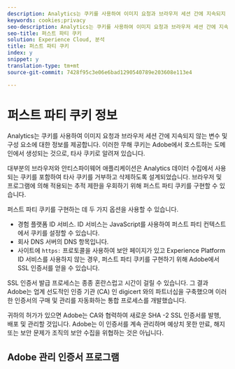 ```yaml
---
description: Analytics는 쿠키를 사용하여 이미지 요청과 브라우저 세션 간에 지속되지 않는 변수 및 구성 요소에 대한 정보를 제공합니다.
keywords: cookies;privacy
seo-description: Analytics는 쿠키를 사용하여 이미지 요청과 브라우저 세션 간에 지속되지 않는 변수 및 구성 요소에 대한 정보를 제공합니다.
seo-title: 퍼스트 파티 쿠키
solution: Experience Cloud, 분석
title: 퍼스트 파티 쿠키
index: y
snippet: y
translation-type: tm+mt
source-git-commit: 7428f95c3e06e6bad1290540789e203608e113e4

---
```



# 퍼스트 파티 쿠키 정보

Analytics는 쿠키를 사용하여 이미지 요청과 브라우저 세션 간에 지속되지 않는 변수 및 구성 요소에 대한 정보를 제공합니다. 이러한 무해 쿠키는 Adobe에서 호스트하는 도메인에서 생성되는 것으로, 타사 쿠키로 알려져 있습니다.

대부분의 브라우저와 안티스파이웨어 애플리케이션은 Analytics 데이터 수집에서 사용되는 쿠키를 포함하여 타사 쿠키를 거부하고 삭제하도록 설계되었습니다. 브라우저 및 프로그램에 의해 적용되는 추적 제한을 우회하기 위해 퍼스트 파티 쿠키를 구현할 수 있습니다.

퍼스트 파티 쿠키를 구현하는 데 두 가지 옵션을 사용할 수 있습니다.

* 경험 플랫폼 ID 서비스. ID 서비스는 JavaScript를 사용하여 퍼스트 파티 컨텍스트에서 쿠키를 설정할 수 있습니다.
* 회사 DNS 서버의 DNS 항목입니다.
* 사이트에 `https:` 프로토콜을 사용하여 보안 페이지가 있고 Experience Platform ID 서비스를 사용하지 않는 경우, 퍼스트 파티 쿠키를 구현하기 위해 Adobe에서 SSL 인증서를 얻을 수 있습니다.

SSL 인증서 발급 프로세스는 종종 혼란스럽고 시간이 걸릴 수 있습니다. 그 결과 Adobe는 업계 선도적인 인증 기관 (CA) 인 digicert 와의 파트너십을 구축했으며 이러한 인증서의 구매 및 관리를 자동화하는 통합 프로세스를 개발했습니다.

귀하의 허가가 있으면 Adobe는 CA와 협력하여 새로운 SHA -2 SSL 인증서를 발행, 배포 및 관리할 것입니다. Adobe는 이 인증서를 계속 관리하며 예상치 못한 만료, 해지 또는 보안 문제가 조직의 보안 수집을 위협하는 것은 아닙니다.

## Adobe 관리 인증서 프로그램
